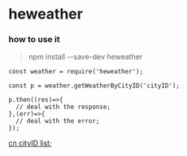 # heweather

### how to use it

> npm install --save-dev heweather

```
const weather = require('heweather');

const p = weather.getWeatherByCityID('cityID');

p.then((res)=>{
  // deal with the response;
},(err)=>{
  // deal with the error;
});
```
[cn cityID list](http://www.heweather.com/documents/cn-city-list);
